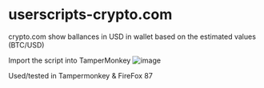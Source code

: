 # userscripts-crypto.com
crypto.com show ballances in USD in wallet based on the estimated values (BTC/USD) 

Import the script into TamperMonkey
![image](https://user-images.githubusercontent.com/26428982/115138698-559d9180-a036-11eb-8b50-24a405d82377.png)

Used/tested in Tampermonkey & FireFox 87
